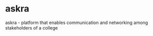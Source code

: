 askra
=====

askra - platform that enables communication and networking among stakeholders of a college